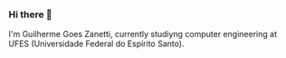 ### Hi there 👋

I'm Guilherme Goes Zanetti, currently studiyng computer engineering at UFES (Universidade Federal do Espírito Santo).

